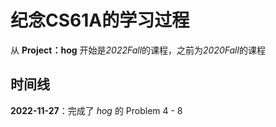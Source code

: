 # 纪念CS61A的学习过程

从 **Project：hog** 开始是*2022Fall*的课程，之前为*2020Fall*的课程

## 时间线

**2022-11-27**：完成了 *hog* 的 Problem 4 - 8